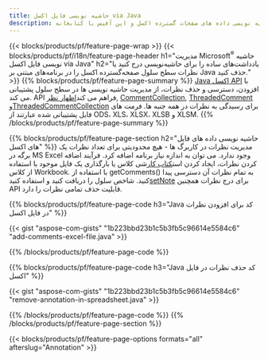 ```yaml
---
title: حاشیه نویسی فایل اکسل via Java
description: اضافه کردن یا حذف حاشیه نویسی داده های صفحات گسترده اکسل و اپن آفیس با کتابخانه Java.
---
```

{{< blocks/products/pf/feature-page-wrap >}}
{{< blocks/products/pf/i18n/feature-page-header h1="مدیریت Microsoft<sup>&reg;</sup> حاشیه نویسی فایل اکسل via Java" h2="یادداشت‌های ساده را برای حاشیه‌نویسی درج کنید یا نظرات سطح سلول صفحه‌گسترده اکسل را در برنامه‌های مبتنی بر Java حذف کنید." >}}
{{% blocks/products/pf/feature-page-summary %}}
[Java اکسل API](/cells/fa/java/) با افزودن، دسترسی و حذف نظرات، از مدیریت حاشیه نویسی ها در سطح سلول پشتیبانی می کند. API فراهم می کند[اظهار نظر](https://reference.aspose.com/cells/java/com.aspose.cells/Comment), [CommentCollection](https://reference.aspose.com/cells/java/com.aspose.cells/CommentCollection), [ThreadedComment](https://reference.aspose.com/cells/java/com.aspose.cells/ThreadedComment) و[ThreadedCommentCollection](https://reference.aspose.com/cells/java/com.aspose.cells/ThreadedCommentCollection) برای رسیدگی به نظرات در همه جنبه ها.
فرمت های فایل پشتیبانی شده عبارتند از ODS، XLS، XLSX، XLSB و XLSM.
{{% /blocks/products/pf/feature-page-summary %}}

{{% blocks/products/pf/feature-page-section h2="حاشیه نویسی داده های فایل های اکسل" %}}
 مدیریت نظرات در کاربرگ ها - هیچ محدودیتی برای تعداد نظرات یک برگه در MS Excel وجود ندارد. می توان به اندازه نیاز برنامه اضافه کرد. فرآیند اضافه کردن نظرات، ایجاد کردن است[کتاب کار](https://reference.aspose.com/cells/java/com.aspose.cells/Workbook)شی کلاس یا بارگذاری یک فایل موجود با استفاده از کلاس Workbook. با استفاده از getComments() به تمام نظرات آن دسترسی پیدا کنید. شاخص سلول را دریافت کنید و استفاده کنید[setNote](https://reference.aspose.com/cells/java/com.aspose.cells/comment#Note) برای درج نظرات همچنین API قابلیت حذف تمامی نظرات را دارد.

{{% blocks/products/pf/feature-page-code h3="Java کد برای افزودن نظرات در فایل اکسل" %}}

{{< gist "aspose-com-gists" "1b223bbd23b1c5b3fb5c96614e5584c6" "add-comments-excel-file.java" >}}

{{% /blocks/products/pf/feature-page-code %}}

{{% blocks/products/pf/feature-page-code h3="Java کد حذف نظرات در فایل اکسل" %}}

{{< gist "aspose-com-gists" "1b223bbd23b1c5b3fb5c96614e5584c6" "remove-annotation-in-spreadsheet.java" >}}

{{% /blocks/products/pf/feature-page-code %}}
{{% /blocks/products/pf/feature-page-section %}}

{{< blocks/products/pf/feature-page-options formats="all" afterslug="Annotation" >}}
